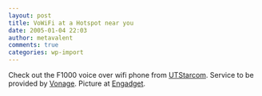 ```yaml
---
layout: post
title: VoWiFi at a Hotspot near you
date: 2005-01-04 22:03
author: metavalent
comments: true
categories: wp-import
---
```

Check out the F1000 voice over wifi  phone from <a href="https://investorrelations.utstar.com/ReleaseDetail.cfm?ReleaseID=151788">UTStarcom</a>.  Service to be provided by <a href="https://vonage.com/">Vonage</a>.  Picture at <a href="https://www.engadget.com/entry/1234000053025857">Engadget</a>.
